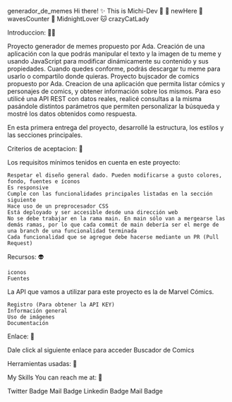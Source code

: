 generador_de_memes
Hi there! ✨
This is Michi-Dev 🖤
🐾 newHere
🌊 wavesCounter
🌙 MidnightLover
🐱 crazyCatLady

Introduccion: 🧜‍♀️

Proyecto generador de memes propuesto por Ada. Creación de una aplicación con la que podrás manipular el texto y la imagen de tu meme y usando JavaScript para modificar dinámicamente su contenido y sus propiedades. Cuando quedes conforme, podrás descargar tu meme para usarlo o compartilo donde quieras.
Proyecto bujscador de comics propuesto por Ada. Creacion de una aplicación que permita listar cómics y personajes de comics, y obtener información sobre los mismos. Para eso utilicé una API REST con datos reales, realicé consultas a la misma pasándole distintos parámetros que permiten personalizar la búsqueda y mostré los datos obtenidos como respuesta.

En esta primera entrega del proyecto, desarrollé la estructura, los estilos y las secciones principales.

Criterios de aceptacion: 🧠

Los requisitos mínimos tenidos en cuenta en este proyecto:

    Respetar el diseño general dado. Pueden modificarse a gusto colores, fondo, fuentes e íconos
    Es responsive
    Cumple con las funcionalidades principales listadas en la sección siguiente
    Hace uso de un preprocesador CSS
    Está deployado y ser accesible desde una dirección web
    No se debe trabajar en la rama main. En main sólo van a mergearse las demás ramas, por lo que cada commit de main debería ser el merge de una branch de una funcionalidad terminada
    Cada funcionalidad que se agregue debe hacerse mediante un PR (Pull Request)

Recursos: 👽

    iconos
    Fuentes

La API que vamos a utilizar para este proyecto es la de Marvel Cómics.

    Registro (Para obtener la API KEY)
    Información general
    Uso de imágenes
    Documentación

Enlace: 🥰

Dale click al siguiente enlace para acceder Buscador de Comics

Herramientas usadas: 🧰

My Skills
You can reach me at: 🐛

Twitter Badge Mail Badge Linkedin Badge Mail Badge